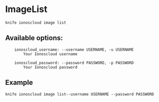 # ImageList



    knife ionoscloud image list


## Available options:

```
    ionoscloud_username: --username USERNAME, -u USERNAME
        Your Ionoscloud username

    ionoscloud_password: --password PASSWORD, -p PASSWORD
        Your Ionoscloud password

```

## Example

    knife ionoscloud image list--username USERNAME --password PASSWORD
